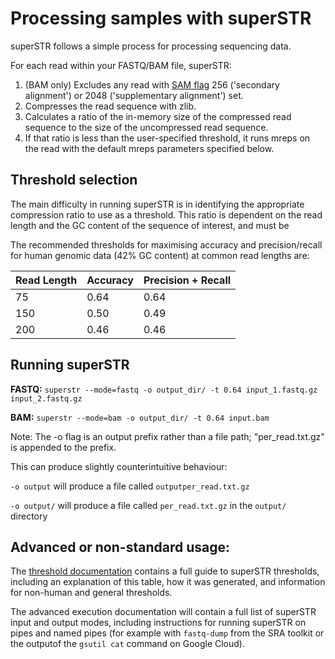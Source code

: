 # Processing samples with superSTR

superSTR follows a simple process for processing sequencing data.

For each read within your FASTQ/BAM file, superSTR:
1. (BAM only) Excludes any read with [SAM flag](https://samtools.github.io/hts-specs/) 256 ('secondary alignment') or 2048 ('supplementary alignment') set.
2. Compresses the read sequence with zlib.
3. Calculates a ratio of the in-memory size of the compressed read sequence to the size of the uncompressed read sequence.
4. If that ratio is less than the user-specified threshold, it runs mreps on the read with the default mreps parameters specified below.

## Threshold selection

The main difficulty in running superSTR is in identifying the appropriate compression ratio to use as a threshold. This ratio is dependent on the read length and the GC content of the sequence of interest, and must be 

The recommended thresholds for maximising accuracy and precision/recall for human genomic data (42% GC content) at common read lengths are:

| Read Length | Accuracy | Precision + Recall |
|-------------|----------|--------------------|
| 75 | 0.64 | 0.64 |
| 150 | 0.50 | 0.49 |
| 200 | 0.46 | 0.46 |


## Running superSTR

**FASTQ:** `superstr --mode=fastq -o output_dir/ -t 0.64 input_1.fastq.gz input_2.fastq.gz`

**BAM:** `superstr --mode=bam -o output_dir/ -t 0.64 input.bam`

Note: The -o flag is an output prefix rather than a file path; "per_read.txt.gz" is appended to the prefix. 

This can produce slightly counterintuitive behaviour:

`-o output` will produce a file called `outputper_read.txt.gz`

`-o output/` will produce a file called `per_read.txt.gz` in the `output/` directory

## Advanced or non-standard usage:

The [threshold documentation](docs/THRESHOLD.md) contains a full guide to superSTR thresholds, including an explanation of this table, how it was generated, and information for non-human and general thresholds.

The advanced execution documentation will contain a full list of superSTR input and output modes, including instructions for running superSTR on pipes and named pipes (for example with `fastq-dump` from the SRA toolkit or the outputof the `gsutil cat` command on Google Cloud).

